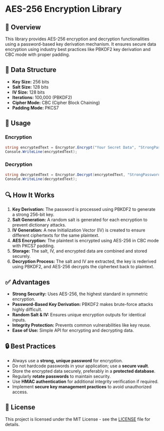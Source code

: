 # AES-256 Encryption Library

## 📌 Overview
This library provides AES-256 encryption and decryption functionalities using a password-based key derivation mechanism. It ensures secure data encryption using industry best practices like PBKDF2 key derivation and CBC mode with proper padding.

## 📂 Data Structure
- **Key Size:** 256 bits
- **Salt Size:** 128 bits
- **IV Size:** 128 bits
- **Iterations:** 100,000 (PBKDF2)
- **Cipher Mode:** CBC (Cipher Block Chaining)
- **Padding Mode:** PKCS7

## 🚀 Usage
### Encryption
```csharp
string encryptedText = Encryptor.Encrypt("Your Secret Data", "StrongPassword");
Console.WriteLine(encryptedText);
```

### Decryption
```csharp
string decryptedText = Encryptor.Decrypt(encryptedText, "StrongPassword");
Console.WriteLine(decryptedText);
```

## 🔍 How It Works
1. **Key Derivation:** The password is processed using PBKDF2 to generate a strong 256-bit key.
2. **Salt Generation:** A random salt is generated for each encryption to prevent dictionary attacks.
3. **IV Generation:** A new Initialization Vector (IV) is created to ensure different ciphertexts for the same plaintext.
4. **AES Encryption:** The plaintext is encrypted using AES-256 in CBC mode with PKCS7 padding.
5. **Storage:** The salt, IV, and encrypted data are combined and stored securely.
6. **Decryption Process:** The salt and IV are extracted, the key is rederived using PBKDF2, and AES-256 decrypts the ciphertext back to plaintext.

## ✅ Advantages
- **Strong Security:** Uses AES-256, the highest standard in symmetric encryption.
- **Password-Based Key Derivation:** PBKDF2 makes brute-force attacks highly difficult.
- **Random Salt & IV:** Ensures unique encryption outputs for identical inputs.
- **Integrity Protection:** Prevents common vulnerabilities like key reuse.
- **Ease of Use:** Simple API for encrypting and decrypting data.

## 🔒 Best Practices
- Always use a **strong, unique password** for encryption.
- Do not hardcode passwords in your application; use a **secure vault**.
- Store the encrypted data securely, preferably in a **protected database**.
- Regularly **rotate passwords** to maintain security.
- Use **HMAC authentication** for additional integrity verification if required.
- Implement **secure key management practices** to avoid unauthorized access.

## 📜 License
This project is licensed under the MIT License - see the [LICENSE](LICENSE) file for details.

